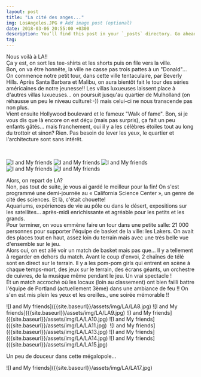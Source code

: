 ```yaml
---
layout: post
title: "La cité des anges..."
img: LosAngeles.JPG # Add image post (optional)
date: 2018-03-06 20:55:00 +0300
description: You’ll find this post in your `_posts` directory. Go ahead and edit it and re-build the site to see your changes. # Add post description (optional)
tag: 
---
```

<p>Nous voilà à LA!! <br/> 
    Ça y est, on sort les tee-shirts et les shorts puis on file vers la ville.
    <br/>
    Bon, on va être honnête, la ville ne casse pas trois pattes à un "Donald"...<br/>
    On commence notre petit tour, dans cette ville tentaculaire, par Beverly Hills.
    Après Santa Barbara et Malibu, on aura bientôt fait le tour des séries américaines de notre 
    jeunesse!!
    Les villas luxueuses laissent place à d'autres villas luxueuses... on poursuit jusqu'au quartier de 
    Mulholland (on réhausse un peu le niveau culturel:-))
    mais celui-ci ne nous transcende pas non plus.<br/>
    Vient ensuite Hollywood boulevard et le fameux "Walk of fame". Bon, si je vous dis que là encore 
    on est déçu (mais pas surpris), ça fait un peu enfants gâtés...
    mais franchement, oui il y a les célèbres étoiles tout au long du trottoir et sinon? Rien. Pas besoin de
    lever les yeux, le quartier et l'architecture sont sans intérêt.</p>

 <br/> 

![I and My friends]({{site.baseurl}}/assets/img/LA/LA1.jpg)
![I and My friends]({{site.baseurl}}/assets/img/LA/LA2.jpg)
![I and My friends]({{site.baseurl}}/assets/img/LA/LA3.jpg)
![I and My friends]({{site.baseurl}}/assets/img/LA/LA4.jpg)
![I and My friends]({{site.baseurl}}/assets/img/LA/LA5.jpg)
<img class="Rot90" src="{{site.baseurl}}/assets/img/LA/LA6.jpg" alt="">
<img class="Rot90" src="{{site.baseurl}}/assets/img/LA/LA7.jpg" alt="">
<img class="Rot180" src="{{site.baseurl}}/assets/img/LA/LA7-1.jpg" alt="">
    
   <p> Alors, on repart de LA?<br/>
    Non, pas tout de suite, je vous ai gardé le meilleur pour la fin!
    On s'est programmé une demi-journée au « California Science Center », un genre de cité des 
    sciences. Et là, c'était chouette!<br/>
    Aquariums, expériences de vie au pôle ou dans le désert, expositions sur les satellites... après-midi 
    enrichissante et agréable pour les petits et les grands.<br/>
    Pour terminer, on vous emmène faire un tour dans une petite salle:
    21 000 personnes pour supporter l'équipe de basket de la ville: les Lakers.
    On avait des places tout en haut, assez loin du terrain mais avec une très belle vue d'ensemble sur le 
    jeu. <br/> 
    Alors oui, on est allé voir un match de basket mais pas que... Il y a tellement à regarder en dehors 
    du match. Avant le coup d'envoi, 2 chaînes de télé sont en direct sur le terrain. Il y a les pom-pom 
    girls qui entrent en scène à chaque temps-mort, des jeux sur le terrain, des écrans géants, un 
    orchestre de cuivres, de la musique même pendant le jeu. Un vrai spectacle ! <br/> 
    Et un match accroché où les locaux (loin au classement) ont bien failli battre l'équipe de Portland 
    (actuellement 3ème) dans une ambiance de feu !!
    On s'en est mis plein les yeux et les oreilles., une soirée mémorable !!
  </p>
![I and My friends]({{site.baseurl}}/assets/img/LA/LA8.jpg)
![I and My friends]({{site.baseurl}}/assets/img/LA/LA9.jpg)
![I and My friends]({{site.baseurl}}/assets/img/LA/LA10.jpg)
![I and My friends]({{site.baseurl}}/assets/img/LA/LA11.jpg)
<img class="Rot90" src="{{site.baseurl}}/assets/img/LA/LA12.jpg" alt="">
![I and My friends]({{site.baseurl}}/assets/img/LA/LA13.jpg)
![I and My friends]({{site.baseurl}}/assets/img/LA/LA14.jpg)
![I and My friends]({{site.baseurl}}/assets/img/LA/LA15.jpg)
<img class="Rot90" src="{{site.baseurl}}/assets/img/LA/LA16.jpg" alt="">  
<p>Un peu de douceur dans cette mégalopole… </p>
![I and My friends]({{site.baseurl}}/assets/img/LA/LA17.jpg)
    


 





